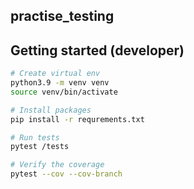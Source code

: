 ## practise_testing


## Getting started (developer)

```bash
# Create virtual env
python3.9 -m venv venv
source venv/bin/activate

# Install packages
pip install -r requrements.txt

# Run tests
pytest /tests

# Verify the coverage
pytest --cov --cov-branch

```

